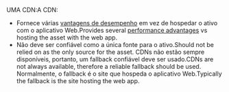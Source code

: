 <span data-ttu-id="5bf62-101">UMA CDN:</span><span class="sxs-lookup"><span data-stu-id="5bf62-101">A CDN:</span></span>

* <span data-ttu-id="5bf62-102">Fornece várias [vantagens de desempenho](/office365/enterprise/content-delivery-networks#how-do-cdns-make-services-work-faster) em vez de hospedar o ativo com o aplicativo Web.</span><span class="sxs-lookup"><span data-stu-id="5bf62-102">Provides several [performance advantages](/office365/enterprise/content-delivery-networks#how-do-cdns-make-services-work-faster) vs hosting the asset with the web app.</span></span>
* <span data-ttu-id="5bf62-103">Não deve ser confiável como a única fonte para o ativo.</span><span class="sxs-lookup"><span data-stu-id="5bf62-103">Should not be relied on as the only source for the asset.</span></span> <span data-ttu-id="5bf62-104">CDNs não estão sempre disponíveis, portanto, um fallback confiável deve ser usado.</span><span class="sxs-lookup"><span data-stu-id="5bf62-104">CDNs are not always available, therefore a reliable fallback should be used.</span></span> <span data-ttu-id="5bf62-105">Normalmente, o fallback é o site que hospeda o aplicativo Web.</span><span class="sxs-lookup"><span data-stu-id="5bf62-105">Typically the fallback is the site hosting the web app.</span></span>